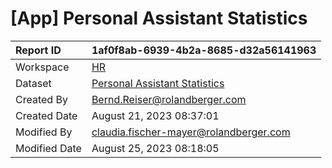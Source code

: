 



# [App] Personal Assistant Statistics

|Report ID|1af0f8ab-6939-4b2a-8685-d32a56141963|
| :--- | :--- |
|Workspace|[HR](../Workspaces/HR.md)|
|Dataset|[Personal Assistant Statistics](../Datasets/Personal-Assistant-Statistics.md)|
|Created By|Bernd.Reiser@rolandberger.com|
|Created Date|August 21, 2023 08:37:01|
|Modified By|claudia.fischer-mayer@rolandberger.com|
|Modified Date|August 25, 2023 08:18:05|
